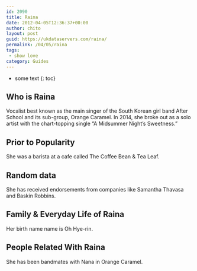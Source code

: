 ```yaml
---
id: 2090
title: Raina
date: 2012-04-05T12:36:37+00:00
author: chito
layout: post
guid: https://ukdataservers.com/raina/
permalink: /04/05/raina
tags:
 - show love
category: Guides
---
```


* some text
{: toc}
          
          
## Who is  Raina
                  
                  
                  
Vocalist best known as the main singer of the South Korean girl band After School and its sub-group, Orange Caramel. In 2014, she broke out as a solo artist with the chart-topping single &#8220;A Midsummer Night&#8217;s Sweetness.&#8221;
                  
                
                
                
## Prior to Popularity 
                  
                  
                  
She was a barista at a cafe called The Coffee Bean & Tea Leaf.
                  
                
                
                
## Random data 
                  
                  
                  
She has received endorsements from companies like Samantha Thavasa and Baskin Robbins.
                  
                
                
                
## Family & Everyday Life of Raina
                  
                  
                  
Her birth name name is Oh Hye-rin.
                  
                
                
                
## People Related With  Raina
                  
                  
                  
She has been bandmates with Nana in Orange Caramel.
                  
                
              
            
          
          
          
    
    
  
